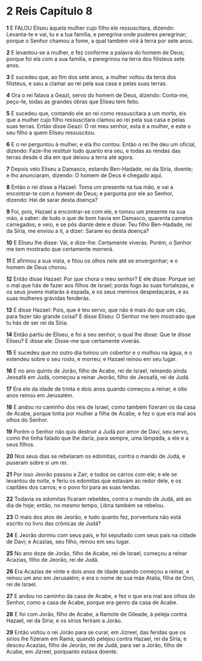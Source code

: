 # 2 Reis Capítulo 8

**1** 	E FALOU Eliseu àquela mulher cujo filho ele ressuscitara, dizendo: Levanta-te e vai, tu e a tua família, e peregrina onde puderes peregrinar; porque o Senhor chamou a fome, a qual também virá à terra por sete anos.

**2** 	E levantou-se a mulher, e fez conforme a palavra do homem de Deus; porque foi ela com a sua família, e peregrinou na terra dos filisteus sete anos.

**3** 	E sucedeu que, ao fim dos sete anos, a mulher voltou da terra dos filisteus, e saiu a clamar ao rei pela sua casa e pelas suas terras.

**4** 	Ora o rei falava a Geazi, servo do homem de Deus, dizendo: Conta-me, peço-te, todas as grandes obras que Eliseu tem feito.

**5** 	E sucedeu que, contando ele ao rei como ressuscitara a um morto, eis que a mulher cujo filho ressuscitara clamou ao rei pela sua casa e pelas suas terras. Então disse Geazi: Ó rei meu senhor, esta é a mulher, e este o seu filho a quem Eliseu ressuscitou.

**6** 	E o rei perguntou à mulher, e ela lho contou. Então o rei lhe deu um oficial, dizendo: Faze-lhe restituir tudo quanto era seu, e todas as rendas das terras desde o dia em que deixou a terra até agora.

**7** 	Depois veio Eliseu a Damasco, estando Ben-Hadade, rei da Síria, doente; e lho anunciaram, dizendo: O homem de Deus é chegado aqui.

**8** 	Então o rei disse a Hazael: Toma um presente na tua mão, e vai a encontrar-te com o homem de Deus; e pergunta por ele ao Senhor, dizendo: Hei de sarar desta doença?

**9** 	Foi, pois, Hazael a encontrar-se com ele, e tomou um presente na sua mão, a saber: de tudo o que de bom havia em Damasco, quarenta camelos carregados; e veio, e se pôs diante dele e disse: Teu filho Ben-Hadade, rei da Síria, me enviou a ti, a dizer: Sararei eu desta doença?

**10** 	E Eliseu lhe disse: Vai, e dize-lhe: Certamente viverás. Porém, o Senhor me tem mostrado que certamente morrerá.

**11** 	E afirmou a sua vista, e fitou os olhos nele até se envergonhar; e o homem de Deus chorou.

**12** 	Então disse Hazael: Por que chora o meu senhor? E ele disse: Porque sei o mal que hás de fazer aos filhos de Israel; porás fogo às suas fortalezas, e os seus jovens matarás à espada, e os seus meninos despedaçarás, e as suas mulheres grávidas fenderás.

**13** 	E disse Hazael: Pois, que é teu servo, que não é mais do que um cão, para fazer tão grande coisa? E disse Eliseu: O Senhor me tem mostrado que tu hás de ser rei da Síria.

**14** 	Então partiu de Eliseu, e foi a seu senhor, o qual lhe disse: Que te disse Eliseu? E disse ele: Disse-me que certamente viverás.

**15** 	E sucedeu que no outro dia tomou um cobertor e o molhou na água, e o estendeu sobre o seu rosto, e morreu; e Hazael reinou em seu lugar.

**16** 	E no ano quinto de Jorão, filho de Acabe, rei de Israel, reinando ainda Jeosafá em Judá, começou a reinar Jeorão, filho de Jeosafá, rei de Judá.

**17** 	Era ele da idade de trinta e dois anos quando começou a reinar, e oito anos reinou em Jerusalém.

**18** 	E andou no caminho dos reis de Israel, como também fizeram os da casa de Acabe, porque tinha por mulher a filha de Acabe, e fez o que era mal aos olhos do Senhor.

**19** 	Porém o Senhor não quis destruir a Judá por amor de Davi, seu servo, como lhe tinha falado que lhe daria, para sempre, uma lâmpada, a ele e a seus filhos.

**20** 	Nos seus dias se rebelaram os edomitas, contra o mando de Judá, e puseram sobre si um rei.

**21** 	Por isso Jeorão passou a Zair, e todos os carros com ele; e ele se levantou de noite, e feriu os edomitas que estavam ao redor dele, e os capitães dos carros; e o povo foi para as suas tendas.

**22** 	Todavia os edomitas ficaram rebeldes, contra o mando de Judá, até ao dia de hoje; então, no mesmo tempo, Libna também se rebelou.

**23** 	O mais dos atos de Jeorão, e tudo quanto fez, porventura não está escrito no livro das crônicas de Judá?

**24** 	E Jeorão dormiu com seus pais, e foi sepultado com seus pais na cidade de Davi; e Acazias, seu filho, reinou em seu lugar.

**25** 	No ano doze de Jorão, filho de Acabe, rei de Israel, começou a reinar Acazias, filho de Jeorão, rei de Judá.

**26** 	Era Acazias de vinte e dois anos de idade quando começou a reinar, e reinou um ano em Jerusalém; e era o nome de sua mãe Atalia, filha de Onri, rei de Israel.

**27** 	E andou no caminho da casa de Acabe, e fez o que era mal aos olhos do Senhor, como a casa de Acabe, porque era genro da casa de Acabe.

**28** 	E foi com Jorão, filho de Acabe, a Ramote de Gileade, à peleja contra Hazael, rei da Síria; e os sírios feriram a Jorão.

**29** 	Então voltou o rei Jorão para se curar, em Jizreel, das feridas que os sírios lhe fizeram em Ramá, quando pelejou contra Hazael, rei da Síria; e desceu Acazias, filho de Jeorão, rei de Judá, para ver a Jorão, filho de Acabe, em Jizreel, porquanto estava doente.


